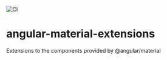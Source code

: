 ![CI](https://github.com/pweyrich/angular-material-extensions/workflows/CI/badge.svg?branch=master)

# angular-material-extensions
Extensions to the components provided by @angular/material
